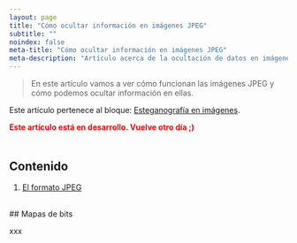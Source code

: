 ```yaml
---
layout: page
title: "Cómo ocultar información en imágenes JPEG"
subtitle: "" 
noindex: false
meta-title: "Cómo ocultar información en imágenes JPEG"
meta-description: "Artículo acerca de la ocultación de datos en imágenes JPEG"
---
```


> En este artículo vamos a ver cómo funcionan las imágenes JPEG 
> y cómo podemos ocultar información en ellas.

Este artículo pertenece al bloque: [Esteganografía en imágenes](/blog-es).


<p style='color:red;font-weight:bold'>
    Este artículo está en desarrollo. Vuelve otro día ;)
</p>



<style>
    [id]::before {
        content: '';
        display: block;
        height:      70px;
        margin-top: -70px;
        visibility: hidden;
    }
</style>

<div class='menu' style='margin-top:50px'></div>

## Contenido

1. [El formato JPEG](#el-formato-jpeg)



<br>
## Mapas de bits

xxx






